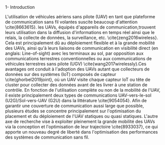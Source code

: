 1- Introduction

L'utilisation de véhicules aériens sans pilote (UAV) en tant que plateforme de communication sans fil volantes suscite beaucoup d'attention \cite{8663615}. les UAVs, équipés d'appareils de communication,trouvent leurs utilisation dans la diffusion d'informations en temps réel ainsi que le relais, la collecte de données, la surveillance, etc. \cite{zeng2016wireless}. Cela est principalement dû au déploiement flexible et à la grande mobilité des UAVs, ainsi qu'à leurs liaisons de communication en visibilité direct (en anglais: Line-of-sight) avec les terminaux au sol, par opposition aux communications terrestres conventionnelles ou aux communications de véhicules terrestres sans pilote (UGV) \cite{wang2017wirelessly}.Ces avantages ont conduit à l'adoption des UAVs autant que collecteurs de données sur des systèmes (IoT) composés de capteur   \cite{ghorbel2019joint}, où un UAV visite chaque capteur IoT ou tête de cluster pour collecter des données avant de les livrer à une station de contrôle. En fonction de l'utilisation complète ou non de la mobilité de l'UAV, il existe principalement deux types de communications UAV-vers-le-sol (U2G)/Sol-vers-UAV (G2U) dans la littérature \cite{9054054}. Afin de garantir une couverture de communication aussi large que possible, plusieurs études se concentre principalement sur l'optimisation du placement et du déploiement de l'UAV statiques ou quasi statiques. L'autre axe de recherche vise à exploiter pleinement la grande mobilité des UAVs via la conception et l'optimisation de leur trajectoire \cite{8933037}, ce qui apporte un nouveau degré de liberté dans l'optimisation des performances des systèmes de communication sans fil.